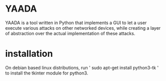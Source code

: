 # YAADA

YAADA is a tool written in Python that implements a GUI to let a user execute various attacks on other networked devices, while creating a layer of abstraction over the actual implementation of these attacks. 

# installation

On debian based linux distributions, run ' sudo apt-get install python3-tk ' to install the tkinter module for python3.
